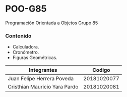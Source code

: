 
# POO-G85

Programación Orientada a Objetos Grupo 85

### Contenido

- Calculadora.
- Cronómetro.
- Figuras Geométricas.

 
Integrantes  | Codigo
------------- | -------------
Juan Felipe Herrera Poveda | 20181020077
Cristhian Mauricio Yara Pardo  | 20181020081